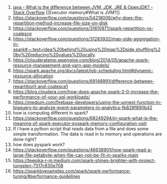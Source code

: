 1. [java - What is the difference between JVM, JDK, JRE & OpenJDK? - Stack Overflow](https://stackoverflow.com/questions/11547458/what-is-the-difference-between-jvm-jdk-jre-openjdk) [[Executor memory#What is JVM?]]
2. https://stackoverflow.com/questions/54218006/why-does-the-repartition-method-increase-file-size-on-disk
3. https://stackoverflow.com/questions/31610971/spark-repartition-vs-coalesce
4. https://stackoverflow.com/questions/31283932/map-side-aggregation-in-spark#:~:text=Idea%20behind%20using%20map%2Dside,shuffling%20by%20reducing%20values%20locally.
5. https://clouderatemp.wpengine.com/blog/2014/05/apache-spark-resource-management-and-yarn-app-models/
6. https://spark.apache.org/docs/latest/job-scheduling.html#dynamic-resource-allocation
7. https://stackoverflow.com/questions/69148991/difference-between-repartition1-and-coalesce1
8. https://blog.cloudera.com/how-does-apache-spark-3-0-increase-the-performance-of-your-sql-workloads/
9. https://medium.com/firebase-developers/using-the-unnest-function-in-bigquery-to-analyze-event-parameters-in-analytics-fb828f890b42
10. how is computing different in spark?
11. https://stackoverflow.com/questions/68249294/in-spark-what-is-the-meaning-of-spark-executor-pyspark-memory-configuration-opti
12. If I have a python script that reads data from a file and does some simple transformation. The data is read in to memory and operations are done right?
13. how does pyspark work?
14. https://stackoverflow.com/questions/46638901/how-spark-read-a-large-file-petabyte-when-file-can-not-be-fit-in-sparks-main
15. https://teepika-r-m.medium.com/spark-shines-brighter-with-project-tungsten-7317c630e708
16. https://sparkbyexamples.com/spark/spark-performance-tuning/#performance-guidelines